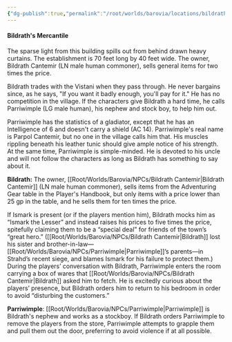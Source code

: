 ```yaml
---
{"dg-publish":true,"permalink":"/root/worlds/barovia/locations/bildrath-s-mercantile/"}
---
```


#### Bildrath's Mercantile

The sparse light from this building spills out from behind drawn heavy curtains. The establishment is 70 feet long by 40 feet wide. 
The owner, Bildrath Cantemir (LN male human commoner), sells general items for two times the price. 

Bildrath trades with the Vistani when they pass through. He never bargains since, as he says, "If you want it badly enough, you'll pay for it." He has no competition in the village. If the characters give Bildrath a hard time, he calls Parriwimple (LG male human), his nephew and stock boy, to help him out. 

Parriwimple has the statistics of a gladiator, except that he has an Intelligence of 6 and doesn't carry a shield (AC 14). Parriwimple's real name is Parpol Cantemir, but no one in the village calls him that. His muscles rippling beneath his leather tunic should give ample notice of his strength. At the same time, Parriwimple is simple-minded. He is devoted to his uncle and will not follow the characters as long as Bildrath has something to say about it.

**Bildrath:**
The owner, [[Root/Worlds/Barovia/NPCs/Bildrath Cantemir\|Bildrath Cantemir]] (LN male human commoner), sells items from the Adventuring Gear table in the Player's Handbook, but only items with a price lower than 25 gp in the table, and he sells them for ten times the price.  

If Ismark is present (or if the players mention him), Bildrath mocks him as “Ismark the Lesser” and instead raises his prices to five times the price, spitefully claiming them to be a “special deal” for friends of the town’s “great hero.” ([[Root/Worlds/Barovia/NPCs/Bildrath Cantemir\|Bildrath]] lost his sister and brother-in-law—[[Root/Worlds/Barovia/NPCs/Parriwimple\|Parriwimple]]’s parents—in Strahd’s recent siege, and blames Ismark for his failure to protect them.) During the players’ conversation with Bildrath, Parriwimple enters the room carrying a box of wares that [[Root/Worlds/Barovia/NPCs/Bildrath Cantemir\|Bildrath]] asked him to fetch. He is excitedly curious about the players’ presence, but Bildrath orders him to return to his bedroom in order to avoid “disturbing the customers.” 

**Parriwimple**:
[[Root/Worlds/Barovia/NPCs/Parriwimple\|Parriwimple]] is Bildrath's nephew and works as a stockboy. If Bildrath orders Parriwimple to remove the players from the store, Parriwimple attempts to grapple them and pull them out the door, preferring to avoid violence if at all possible. 